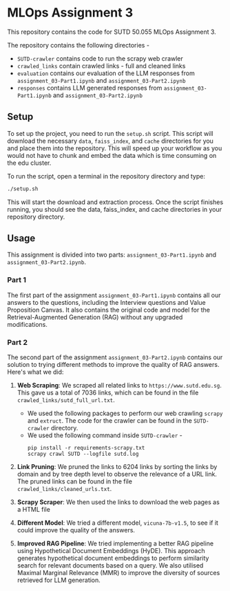 # MLOps Assignment 3

This repository contains the code for SUTD 50.055 MLOps Assignment 3.

The repository contains the following directories -
- `SUTD-crawler` contains code to run the scrapy web crawler
- `crawled_links` contain crawled links - full and cleaned links
- `evaluation` contains our evaluation of the LLM responses from `assignment_03-Part1.ipynb` and `assignment_03-Part2.ipynb`
- `responses` contains LLM generated responses from `assignment_03-Part1.ipynb` and `assignment_03-Part2.ipynb`

## Setup

To set up the project, you need to run the `setup.sh` script. This script will download the necessary `data`, `faiss_index`, and `cache` directories for you and place them into the repository. This will speed up your workflow as you would not have to chunk and embed the data which is time consuming on the edu cluster.

To run the script, open a terminal in the repository directory and type:

```bash
./setup.sh
```

This will start the download and extraction process. Once the script finishes running, you should see the data, faiss_index, and cache directories in your repository directory.

## Usage
This assignment is divided into two parts: `assignment_03-Part1.ipynb` and `assignment_03-Part2.ipynb`.

### Part 1

The first part of the assignment `assignment_03-Part1.ipynb` contains all our answers to the questions, including the Interview questions and Value Proposition Canvas. It also contains the original code and model for the Retrieval-Augmented Generation (RAG) without any upgraded modifications.

### Part 2

The second part of the assignment `assignment_03-Part2.ipynb` contains our solution to trying different methods to improve the quality of RAG answers. Here's what we did:

1. **Web Scraping**: We scraped all related links to `https://www.sutd.edu.sg`. This gave us a total of 7036 links, which can be found in the file `crawled_links/sutd_full_url.txt`.
    - We used the following packages to perform our web crawling `scrapy` and `extruct`. The code for the crawler can be found in the `SUTD-crawler` directory.
    - We used the following command inside `SUTD-crawler` -
        ```
        pip install -r requirements-scrapy.txt
        scrapy crawl SUTD --logfile sutd.log
        ```

2. **Link Pruning**: We pruned the links to 6204 links by sorting the links by domain and by tree depth level to observe the relevance of a URL link. The pruned links can be found in the file `crawled_links/cleaned_urls.txt`.

3. **Scrapy Scraper**: We then used the links to download the web pages as a HTML file

4. **Different Model**: We tried a different model, `vicuna-7b-v1.5`, to see if it could improve the quality of the answers.

5. **Improved RAG Pipeline**: We tried implementing a better RAG pipeline using Hypothetical Document Embeddings (HyDE). This approach generates hypothetical document embeddings to perform similarity search for relevant documents based on a query. We also utilised Maximal Marginal Relevance (MMR) to improve the diversity of sources retrieved for LLM generation.
